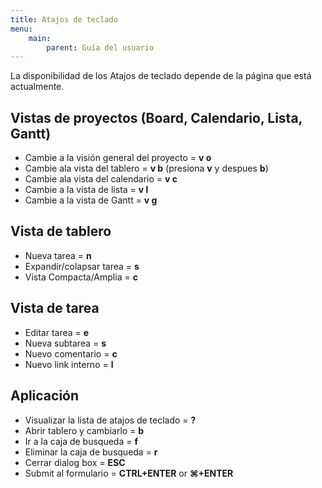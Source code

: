 ```yaml
---
title: Atajos de teclado
menu:
    main:
        parent: Guía del usuario
---
```


La disponibilidad de los Atajos de teclado depende de la página que está actualmente.

Vistas de proyectos (Board, Calendario, Lista, Gantt)
-----------------------------------------------------

- Cambie a la visión general del proyecto = **v o**
- Cambie ala vista del tablero = **v b** (presiona **v** y despues **b**)
- Cambie ala vista del calendario = **v c**
- Cambie a la vista de lista = **v l**
- Cambie a la vista de Gantt = **v g**

Vista de tablero
----------------

- Nueva tarea = **n**
- Expandir/colapsar tarea = **s**
- Vista Compacta/Amplia = **c**

Vista de tarea
--------------

- Editar tarea = **e**
- Nueva subtarea = **s**
- Nuevo comentario = **c**
- Nuevo link interno = **l**

Aplicación
-----------

- Visualizar la lista de atajos de teclado = **?**
- Abrir tablero y cambiarlo = **b**
- Ir a la caja de busqueda = **f**
- Eliminar la caja de busqueda = **r**
- Cerrar dialog box = **ESC**
- Submit al formulario = **CTRL+ENTER** or **⌘+ENTER**
